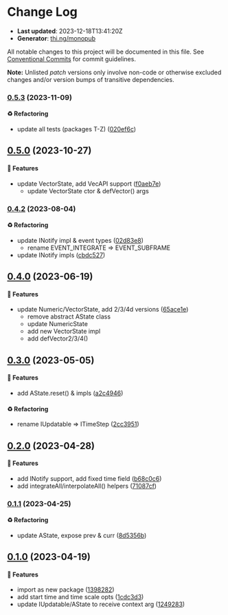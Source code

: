 # Change Log

- **Last updated**: 2023-12-18T13:41:20Z
- **Generator**: [thi.ng/monopub](https://thi.ng/monopub)

All notable changes to this project will be documented in this file.
See [Conventional Commits](https://conventionalcommits.org/) for commit guidelines.

**Note:** Unlisted _patch_ versions only involve non-code or otherwise excluded changes
and/or version bumps of transitive dependencies.

### [0.5.3](https://github.com/thi-ng/umbrella/tree/@thi.ng/timestep@0.5.3) (2023-11-09)

#### ♻️ Refactoring

- update all tests (packages T-Z) ([020ef6c](https://github.com/thi-ng/umbrella/commit/020ef6c))

## [0.5.0](https://github.com/thi-ng/umbrella/tree/@thi.ng/timestep@0.5.0) (2023-10-27)

#### 🚀 Features

- update VectorState, add VecAPI support ([f0aeb7e](https://github.com/thi-ng/umbrella/commit/f0aeb7e))
  - update VectorState ctor & defVector() args

### [0.4.2](https://github.com/thi-ng/umbrella/tree/@thi.ng/timestep@0.4.2) (2023-08-04)

#### ♻️ Refactoring

- update INotify impl & event types ([02d83e8](https://github.com/thi-ng/umbrella/commit/02d83e8))
  - rename EVENT_INTEGRATE => EVENT_SUBFRAME
- update INotify impls ([cbdc527](https://github.com/thi-ng/umbrella/commit/cbdc527))

## [0.4.0](https://github.com/thi-ng/umbrella/tree/@thi.ng/timestep@0.4.0) (2023-06-19)

#### 🚀 Features

- update Numeric/VectorState, add 2/3/4d versions ([65ace1e](https://github.com/thi-ng/umbrella/commit/65ace1e))
  - remove abstract AState class
  - update NumericState
  - add new VectorState impl
  - add defVector2/3/4()

## [0.3.0](https://github.com/thi-ng/umbrella/tree/@thi.ng/timestep@0.3.0) (2023-05-05)

#### 🚀 Features

- add AState.reset() & impls ([a2c4946](https://github.com/thi-ng/umbrella/commit/a2c4946))

#### ♻️ Refactoring

- rename IUpdatable => ITimeStep ([2cc3951](https://github.com/thi-ng/umbrella/commit/2cc3951))

## [0.2.0](https://github.com/thi-ng/umbrella/tree/@thi.ng/timestep@0.2.0) (2023-04-28)

#### 🚀 Features

- add INotify support, add fixed time field ([b68c0c6](https://github.com/thi-ng/umbrella/commit/b68c0c6))
- add integrateAll/interpolateAll() helpers ([71087cf](https://github.com/thi-ng/umbrella/commit/71087cf))

### [0.1.1](https://github.com/thi-ng/umbrella/tree/@thi.ng/timestep@0.1.1) (2023-04-25)

#### ♻️ Refactoring

- update AState, expose prev & curr ([8d5356b](https://github.com/thi-ng/umbrella/commit/8d5356b))

## [0.1.0](https://github.com/thi-ng/umbrella/tree/@thi.ng/timestep@0.1.0) (2023-04-19)

#### 🚀 Features

- import as new package ([1398282](https://github.com/thi-ng/umbrella/commit/1398282))
- add start time and time scale opts ([1cdc3d3](https://github.com/thi-ng/umbrella/commit/1cdc3d3))
- update IUpdatable/AState to receive context arg ([1249283](https://github.com/thi-ng/umbrella/commit/1249283))
